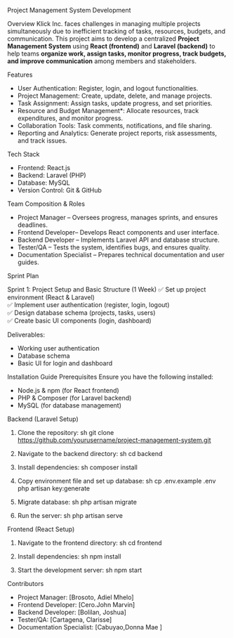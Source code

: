 Project Management System Development

Overview
Klick Inc. faces challenges in managing multiple projects simultaneously due to inefficient tracking of tasks, resources, budgets, and communication. This project aims to develop a centralized **Project Management System** using **React (frontend)** and **Laravel (backend)** to help teams **organize work, assign tasks, monitor progress, track budgets, and improve communication** among members and stakeholders.

Features
- User Authentication: Register, login, and logout functionalities.
- Project Management: Create, update, delete, and manage projects.
- Task Assignment: Assign tasks, update progress, and set priorities.
- Resource and Budget Management*: Allocate resources, track expenditures, and monitor progress.
- Collaboration Tools: Task comments, notifications, and file sharing.
- Reporting and Analytics: Generate project reports, risk assessments, and track issues.

Tech Stack
- Frontend: React.js
- Backend: Laravel (PHP)
- Database: MySQL
- Version Control: Git & GitHub

Team Composition & Roles
- Project Manager – Oversees progress, manages sprints, and ensures deadlines.
- Frontend Developer– Develops React components and user interface.
- Backend Developer – Implements Laravel API and database structure.
- Tester/QA – Tests the system, identifies bugs, and ensures quality.
- Documentation Specialist – Prepares technical documentation and user guides.

Sprint Plan

Sprint 1: Project Setup and Basic Structure (1 Week)
✅ Set up project environment (React & Laravel)  
✅ Implement user authentication (register, login, logout)  
✅ Design database schema (projects, tasks, users)  
✅ Create basic UI components (login, dashboard)  

Deliverables:
- Working user authentication
- Database schema
- Basic UI for login and dashboard

 Installation Guide
Prerequisites
Ensure you have the following installed:
- Node.js & npm (for React frontend)
- PHP & Composer (for Laravel backend)
- MySQL (for database management)

Backend (Laravel Setup)
1. Clone the repository:
   sh
   git clone https://github.com/yourusername/project-management-system.git
   
2. Navigate to the backend directory:
   sh
   cd backend
   
3. Install dependencies:
   sh
   composer install
   
4. Copy environment file and set up database:
   sh
   cp .env.example .env
   php artisan key:generate
   
5. Migrate database:
   sh
   php artisan migrate
   
6. Run the server:
   sh
   php artisan serve
   

Frontend (React Setup)
1. Navigate to the frontend directory:
   sh
   cd frontend
   
2. Install dependencies:
   sh
   npm install
   
3. Start the development server:
   sh
   npm start

Contributors
- Project Manager: [Brosoto, Adiel Mhelo]
- Frontend Developer: [Cero.John Marvin]
- Backend Developer: [Bolilan, Joshua]
- Tester/QA: [Cartagena, Clarisse]
- Documentation Specialist: [Cabuyao,Donna Mae ]
